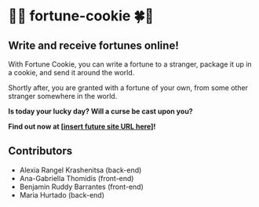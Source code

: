 # 🥠🍀 fortune-cookie 🍀🥠

## Write and receive fortunes online!

With Fortune Cookie, you can write a fortune to a stranger, package it up in a cookie, and send it around the world.

Shortly after, you are granted with a fortune of your own, from some other stranger somewhere in the world.

**Is today your lucky day? Will a curse be cast upon you?**

**Find out now at [[insert future site URL here]](https://openprocessing.org/sketch/495901/)!**

## Contributors

- Alexia Rangel Krashenitsa (back-end)
- Ana-Gabriella Thomidis (front-end)
- Benjamin Ruddy Barrantes (front-end)
- Maria Hurtado (back-end)
